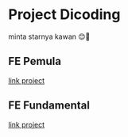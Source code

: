 # Project Dicoding

minta starnya kawan 😊🙏

## FE Pemula
[link project](https://github.com/adrianwijaya584/dicoding_project/tree/fe_pemula)

## FE Fundamental
[link project](https://github.com/adrianwijaya584/dicoding_project/tree/fe_fundamental)


